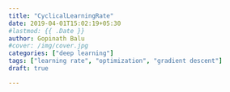 ```yaml
---
title: "CyclicalLearningRate"
date: 2019-04-01T15:02:19+05:30
#lastmod: {{ .Date }}
author: Gopinath Balu
#cover: /img/cover.jpg
categories: ["deep learning"]
tags: ["learning rate", "optimization", "gradient descent"]
draft: true

---
```


